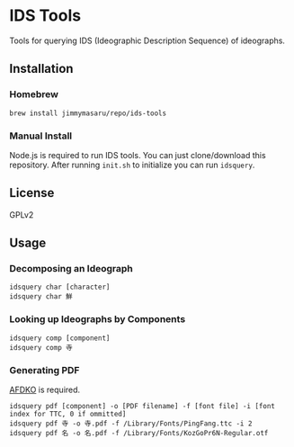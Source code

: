 # IDS Tools
Tools for querying IDS (Ideographic Description Sequence) of ideographs.

## Installation
### Homebrew
`brew install jimmymasaru/repo/ids-tools`
### Manual Install
Node.js is required to run IDS tools.
You can just clone/download this repository. After running `init.sh` to initialize you can run `idsquery`.

## License
GPLv2

## Usage
### Decomposing an Ideograph
```
idsquery char [character]
idsquery char 鮮
```

### Looking up Ideographs by Components
```
idsquery comp [component]
idsquery comp 寺
```

### Generating PDF
[AFDKO](https://github.com/adobe-type-tools/afdko) is required.
```
idsquery pdf [component] -o [PDF filename] -f [font file] -i [font index for TTC, 0 if ommitted]
idsquery pdf 寺 -o 寺.pdf -f /Library/Fonts/PingFang.ttc -i 2
idsquery pdf 名 -o 名.pdf -f /Library/Fonts/KozGoPr6N-Regular.otf
```
